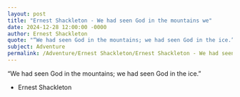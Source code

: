 ```yaml
---
layout: post
title: "Ernest Shackleton - We had seen God in the mountains we"
date: 2024-12-28 12:00:00 -0000
author: Ernest Shackleton
quote: "“We had seen God in the mountains; we had seen God in the ice.”"
subject: Adventure
permalink: /Adventure/Ernest Shackleton/Ernest Shackleton - We had seen God in the mountains we
---
```


“We had seen God in the mountains; we had seen God in the ice.”

- Ernest Shackleton
